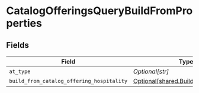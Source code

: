 # CatalogOfferingsQueryBuildFromProperties


## Fields

| Field                                                                                  | Type                                                                                   | Required                                                                               | Description                                                                            |
| -------------------------------------------------------------------------------------- | -------------------------------------------------------------------------------------- | -------------------------------------------------------------------------------------- | -------------------------------------------------------------------------------------- |
| `at_type`                                                                              | *Optional[str]*                                                                        | :heavy_minus_sign:                                                                     | N/A                                                                                    |
| `build_from_catalog_offering_hospitality`                                              | [Optional[shared.BuildFromProperties]](undefined/models/shared/buildfromproperties.md) | :heavy_minus_sign:                                                                     | N/A                                                                                    |